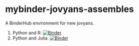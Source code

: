 # mybinder-jovyans-assembles
A BinderHub environment for new jovyans.

1. Python and R: [![Binder](https://mybinder.org/badge_logo.svg)](https://mybinder.org/v2/gh/datainpoint/mybinder-jovyans-assembles/main)
2. Python and Julia: [![Binder](https://mybinder.org/badge_logo.svg)](https://mybinder.org/v2/gh/datainpoint/mybinder-jovyans-assembles/py-julia)

